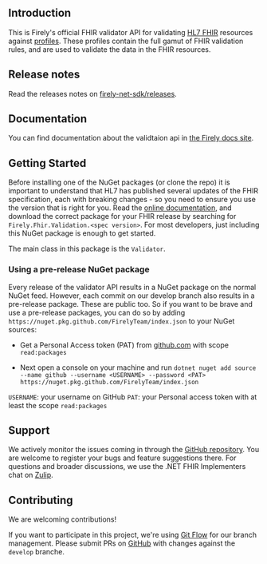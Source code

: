 ## Introduction ##
This is Firely's official FHIR validator API for validating [HL7 FHIR][fhir-spec] resources against [profiles][profiles].
These profiles contain the full gamut of FHIR validation rules, and are used to validate the data in the FHIR resources.

## Release notes ##
Read the releases notes on [firely-net-sdk/releases](https://github.com/FirelyTeam/firely-validator-api/releases).

## Documentation ##
 You can find documentation about the validtaion api in [the Firely docs site][validator-docu].

## Getting Started ##
Before installing one of the NuGet packages (or clone the repo) it is important to understand that HL7 has published several updates of the FHIR specification, each with breaking changes - so you need to ensure you use the version that is right for you.
Read the [online documentation][validator-docu], and download the correct package for your FHIR release by searching for ``Firely.Fhir.Validation.<spec version>``. For most developers, just including this NuGet package is enough to get started. 

The main class in this package is the `Validator`.

### Using a pre-release NuGet package
Every release of the validator API results in a NuGet package on the normal NuGet feed. However, each commit on our develop branch also results in a pre-release package.
These are public too. So if you want to be brave and use a pre-release packages, you can do so by adding ```https://nuget.pkg.github.com/FirelyTeam/index.json``` to your NuGet sources:

- Get a Personal Access token (PAT) from [github.com][github-pat] with scope ```read:packages```

- Next open a console on your machine and run ```dotnet nuget add source --name github --username <USERNAME> --password <PAT> https://nuget.pkg.github.com/FirelyTeam/index.json```

```USERNAME```: your username on GitHub
```PAT```: your Personal access token with at least the scope ```read:packages```

## Support 
We actively monitor the issues coming in through the [GitHub repository][issues]. You are welcome to register your bugs and feature suggestions there. For questions and broader discussions, we use the .NET FHIR Implementers chat on [Zulip][netsdk-zulip].

## Contributing ##
We are welcoming contributions!

If you want to participate in this project, we're using [Git Flow][nvie] for our branch management. Please submit PRs on [GitHub][github] with changes against the `develop` branche.


[validator-docu]: https://docs.fire.ly/projects/Firely-NET-SDK/en/latest/validation/profile-validation.html#
[netsdk-zulip]: https://chat.fhir.org/#narrow/stream/dotnet
[nvie]: http://nvie.com/posts/a-successful-git-branching-model/
[fhir-spec]: http://www.hl7.org/fhir
[profiles]: https://hl7.org/FHIR/profiling.html
[github-pat]: https://github.com/settings/apps
[github]: https://github.com/FirelyTeam/firely-validator-api
[issues]: https://github.com/FirelyTeam/firely-validator-api/issues